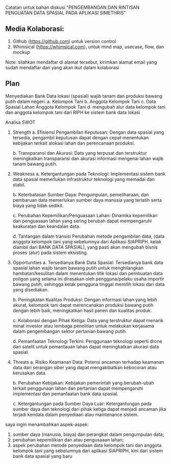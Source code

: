 Catatan untuk bahan diskusi
"PENGEMBANGAN DAN RINTISAN PENGUATAN DATA SPASIAL PADA APLIKASI SIMETHRIS"

## Media Kolaborasi:
1. Github (https://github.com) untuk version control
2. Whimsical (https://whimsical.com), untuk mind map, usecase, flow, dan mockup

Note: silahkan mendaftar di alamat tersebut, kirimkan alamat email yang sudah mendaftar dan yang akan ikut dalam kolaborasi

## Plan
Menyediakan Bank Data lokasi (spasial) wajib tanam dan produksi bawang putih dalam negeri.
a. Kelompok Tani
b. Anggota Kelompok Tani
c. Data Spasial Lahan Anggota Kelompok Tani
d. mengubah alur data kelompok tani dan anggota kelompok tani dari RIPH ke sistem bank data lokasi

Analisa SWOT

1. Strength
	a. Efisiensi Pengambilan Keputusan: Dengan data spasial yang tersedia, pengambil keputusan dapat dengan cepat menentukan kebijakan terkait alokasi lahan dan perencanaan produksi.

	b. Transparansi dan Akurasi: Data yang terpusat dan terstruktur meningkatkan transparansi dan akurasi informasi mengenai lahan wajib tanam bawang putih.

2. Weakness
	a. Ketergantungan pada Teknologi: Implementasi sistem bank data spasial memerlukan infrastruktur teknologi yang memadai dan stabil.

	b. Keterbatasan Sumber Daya: Pengumpulan, pemeliharaan, dan pembaruan data memerlukan sumber daya manusia yang terlatih serta biaya yang tidak sedikit.

	c. Perubahan Kepemilikan/Penguasaan Lahan: Dinamika kepemilikan dan penguasaan lahan yang sering berubah dapat mempengaruhi keakuratan dan keandalan data.

	d. Tantangan dalam transisi Perubahan metode pengambilan data, (data anggota kelompok tani yang sebelumnya dari Aplikasi SIAPRIPH. kelak diambil dari BANK DATA SPASIAL), yang pasti akan mengubah bisnis proses (alur) pada sistem eksisting.

3. Opportunities
	a. Tersedianya Bank Data Spasial: Tersedianya bank data spasial lahan wajib tanam bawang putih untuk menghilangkan hambatan/kesulitan dalam menentukan titik lokasi dan pembuatan data poligon yang selama ini dirasakan oleh pengguna/pelaku usaha importir bawang putih, sehingga kelak pengguna tinggal memilih lokasi dari data yang disediakan.

	b. Peningkatan Kualitas Produksi: Dengan informasi lahan yang lebih akurat, kelompok tani dapat merencanakan produksi bawang putih dengan lebih baik, meningkatkan hasil panen dan kualitas produk.

	c. Kolaborasi dengan Pihak Ketiga: Data yang terstruktur dapat menarik minat investor atau lembaga penelitian untuk melakukan kerjasama dalam pengembangan sektor pertanian bawang putih.

	d. Pemanfaatan Teknologi Terkini: Penggunaan teknologi seperti drone dan satelit untuk pemantauan lahan dapat meningkatkan akurasi data spasial.

4. Threats
	a. Risiko Keamanan Data: Potensi ancaman terhadap keamanan data dari serangan siber yang dapat mengakibatkan kebocoran atau kerusakan data.

	b. Perubahan Kebijakan: Kebijakan pemerintah yang berubah-ubah terkait penggunaan lahan dan pertanian dapat mempengaruhi implementasi dan pemanfaatan bank data spasial.

	c. Ketergantungan pada Sumber Daya Luar: Ketergantungan pada sumber daya dan teknologi dari pihak ketiga dapat menjadi ancaman jika terjadi kendala dalam penyediaan atau maintenance sistem.


saya ingin menambahkan aspek-aspek:
1. sumber daya (manusia, biaya) dan perangkat dalam pengumpulan data;
2. perubahan kepemilikian dan atau pengusaaan lahan;
3. aspek perubahan metode penyediaan data kelompok tani dan anggota kelompok tani yang sebelumnya dari aplikasi SIAPRIPH, kini dari sistem bank data spasial yang baru
